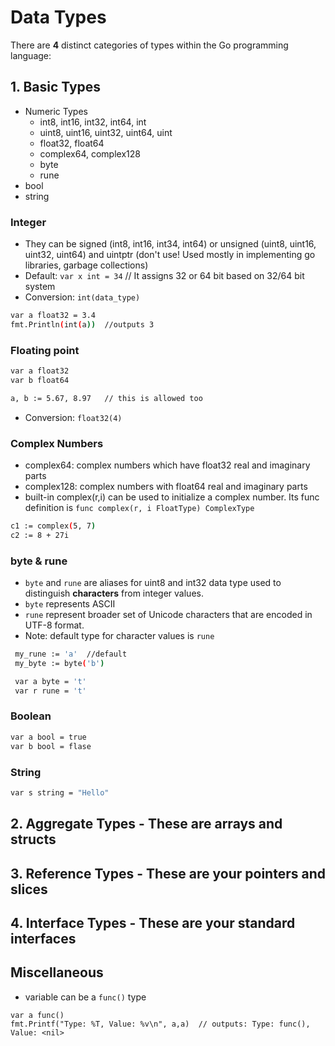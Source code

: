 # Data Types
There are **4** distinct categories of types within the Go programming language:

## 1. Basic Types 

* Numeric Types
	* int8, int16, int32, int64, int
	* uint8, uint16, uint32, uint64, uint
	* float32, float64
	* complex64, complex128
	* byte
	* rune
* bool
* string

### Integer
* They can be signed (int8, int16, int34, int64) or unsigned (uint8, uint16, uint32, uint64) and uintptr (don't use! Used mostly in implementing go libraries, garbage collections)
* Default: `var x int = 34`  // It assigns 32 or 64 bit based on 32/64 bit system
* Conversion: `int(data_type)`
```sh
var a float32 = 3.4
fmt.Println(int(a))  //outputs 3
```

### Floating point

```sh
var a float32
var b float64

a, b := 5.67, 8.97   // this is allowed too
```
* Conversion: `float32(4)`

### Complex Numbers
* complex64: complex numbers which have float32 real and imaginary parts
* complex128: complex numbers with float64 real and imaginary parts
* built-in complex(r,i) can be used to initialize a complex number. Its func definition is `func complex(r, i FloatType) ComplexType`

```sh
c1 := complex(5, 7)
c2 := 8 + 27i
```

### byte & rune

* `byte` and `rune` are aliases for uint8 and int32 data type used to distinguish **characters** from integer values.
* `byte` represents ASCII 
* `rune` represent broader set of Unicode characters that are encoded in UTF-8 format.
* Note: default type for character values is `rune`  

```sh
 my_rune := 'a'  //default
 my_byte := byte('b')

 var a byte = 't'
 var r rune = 't'

```


### Boolean

```sh
var a bool = true
var b bool = flase
```

### String

```sh
var s string = "Hello"
```

### 

## 2. Aggregate Types - These are arrays and structs
## 3. Reference Types - These are your pointers and slices
## 4. Interface Types - These are your standard interfaces


## Miscellaneous

* variable can be a `func()` type
```shell script
var a func()
fmt.Printf("Type: %T, Value: %v\n", a,a)  // outputs: Type: func(), Value: <nil>
```
